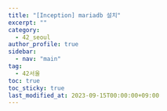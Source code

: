 ```yaml
---
title: "[Inception] mariadb 설치"
excerpt: ""
category: 
  - 42_seoul
author_profile: true
sidebar:
  - nav: "main" 
tag:
  - 42서울
toc: true
toc_sticky: true
last_modified_at: 2023-09-15T00:00:00+09:00
---
```

